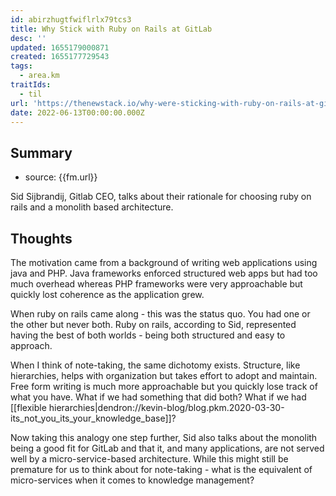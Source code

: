 ```yaml
---
id: abirzhugtfwiflrlx79tcs3
title: Why Stick with Ruby on Rails at GitLab
desc: ''
updated: 1655179000871
created: 1655177729543
tags:
  - area.km
traitIds:
  - til
url: 'https://thenewstack.io/why-were-sticking-with-ruby-on-rails-at-gitlab/'
date: 2022-06-13T00:00:00.000Z
---
```


## Summary
- source: {{fm.url}}

Sid Sijbrandij, Gitlab CEO, talks about their rationale for choosing ruby on rails and a monolith based architecture.

## Thoughts

The motivation came from a background of writing web applications using java and PHP. Java frameworks enforced structured web apps but had too much overhead whereas PHP frameworks were very approachable but quickly lost coherence as the application grew. 

When ruby on rails came along - this was the status quo. You had one or the other but never both. Ruby on rails, according to Sid, represented having the best of both worlds - being both structured and easy to approach. 

When I think of note-taking, the same dichotomy exists. Structure, like hierarchies, helps with organization but takes effort to adopt and maintain. Free form writing is much more approachable but you quickly lose track of what you have. What if we had something that did both? What if we had [[flexible hierarchies|dendron://kevin-blog/blog.pkm.2020-03-30-its_not_you_its_your_knowledge_base]]?

Now taking this analogy one step further, Sid also talks about the monolith being a good fit for GitLab and that it, and many applications, are not served well by a micro-service-based architecture. While this might still be premature for us to think about for note-taking - what is the equivalent of micro-services when it comes to knowledge management?

